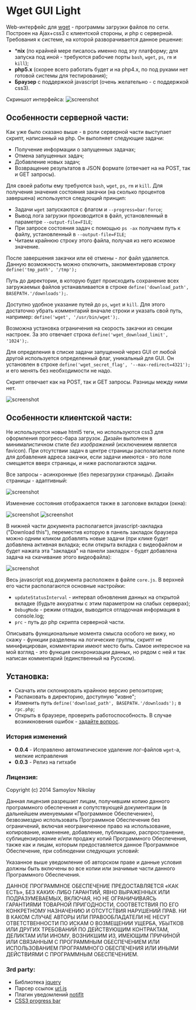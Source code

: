 Wget GUI Light
=========

Web-интерфейс для [wget] - программы загрузки файлов по сети. Построен на Ajax+css3 с клиентской стороны, и php с серверной. Требования к системе, на которой разворачивается данное решение:

  - ***nix** (по крайней мере писалось именно под эту платформу; для запуска под иной - требуются рабочие порты `bash`, `wget`, `ps`, `rm` и `kill`);
  - **php5.x** (скорее всего работать будет и на php4.x, по под руками нет готовой системы для тестирования);
  - **Браузер** с поддержкой javascript (очень желательно - с поддержкой css3).

Скриншот интерфейса:
![screenshot](http://habrastorage.org/files/35b/291/c45/35b291c45ba4476ebf0517416efc01d2.png)

Особенности серверной части:
----
Как уже было сказано выше - в роли серверной части выступает скрипт, написанный на php. Он выполняет следующие задачи:
 * Получение информации о запущенных задачах;
 * Отмена запущенных задач;
 * Добавление новых задач;
 * Возвращение результатов в JSON формате (отвечает на на POST, так и GET запросы).

Для своей работы ему требуются `bash`, `wget`, `ps`, `rm` и `kill`. Для получения значения состояния закачки (на сколько процентов завершена) используется следующий принцип:
 * Задачи `wget` запускаются с флагом и `--progress=bar:force`;
 * Вывод лога загрузки производится в файл, установленный в параметре `--output-file=FILE`;
 * При запросе состояния задач с помощью `ps -ax` получаем путь к файлу, установленный в `--output-file=FILE`;
 * Читаем крайнюю строку этого файла, получая из него искомое значение.

После завершения закачки или её отмены - лог файл удаляется. Данную возможность можно отключить, закомментировав строку `define('tmp_path', '/tmp');`

Путь до директории, в которую будет происходить сохранение всех загружаемых файлов устанавливается в строке `define('download_path', BASEPATH.'/downloads');`.

Доступно удобное указание путей до `ps`, `wget` и `kill`. Для этого достаточно убрать комментарий вначале строки и указать свой путь, например: `define('wget', '/usr/bin/wget');`.

Возможна установка ограничения на скорость закачки из секции настроек. За это отвечает строка `define('wget_download_limit', '1024');`.

Для определения в списке задачи запущенной через GUI от любой другой используется определенный флаг, уникальный для GUI. Он установлен в строке  `define('wget_secret_flag', '--max-redirect=4321');` и его менять без необходимости не надо.

Скрипт отвечает как на POST, так и GET запросы. Разницы между ними нет. 

![screenshot](http://habrastorage.org/files/b34/4bf/aa2/b344bfaa2f0c42aea6bf046b102e13f9.png)

Особенности клиентской части:
----
Не используются новые html5 теги, но используются css3 для оформления прогресc-бара загрузок. Дизайн выполнен в минималистичном стиле _без изображений_ (исключением является favicon). При отсутствии задач в центре страницы располагается поле для добавления адреса закачки, если задачи имеются - это поле смещается вверх страницы, и ниже располагаются задачи.

Все запросы - асинхронные (без перезагрузки страницы). Дизайн страницы - адаптивный:

![screenshot](http://habrastorage.org/files/e7b/edf/de0/e7bedfde017b448394da4b33aa404170.png)

Изменение состояния отображается также в заголовке вкладки (окна):

![screenshot](http://habrastorage.org/files/6c6/d57/23b/6c6d5723b78d4c13a43b31c63988c398.png) ![screenshot](http://alpha.hstor.org/files/e5e/6de/040/e5e6de040eaf4e4d83aa663e1e774c68.png)

В нижней части документа располагается javascript-закладка ("Download this"), переместив которую в панель закладок браузера можно одним кликом добавлять новые задачи (при клике будет добавлена активная вкладка; если открыта вкладка с видеофайлом и будет нажата эта "закладка" на панели закладок - будет добавлена задача на скачивание этого видеофайла):

![screenshot](http://habrastorage.org/files/e96/7af/70f/e967af70fb8f49489daa19cd471b9125.png)

Весь javascript код документа расположен в файле `core.js`. В верхней его части располагаются основные настройки:
 * `updateStatusInterval` - интервал обновления данных на открытой вкладке (будьте аккуратны с этим параметром на слабых серверах);
 * `DebugMode` - режим отладки, выводится отладочная информация в console.log;
 * `prc` - путь до php скрипта серверной части.

Описывать функциональные момента смысла особого не вижу, но скажу - функции разделены на логические группы, скрипт не минифицирован, комментарии имеют место быть. Самое интересное на мой взгляд - это функция синхронизации данных, но рядом с ней и так написан комментарий (единственный на Русском).

Установка:
----

 * Скачать или склонировать крайнюю версию репозитория;
 * Распаковать в директорию, доступную "извне";
 * Изменить путь `define('download_path', BASEPATH.'/downloads');` в `rpc.php`;
 * Открыть в браузере, проверить работоспособность. В случае возникновения ошибок - [задайте вопрос].

### История изменений

* **0.0.4** - Исправлено автоматическое удаление лог-файлов `wget`-а, мелкие исправления
* **0.0.3** - Релиз на гитхабе

### Лицензия:

Copyright (c) 2014 Samoylov Nikolay

Данная лицензия разрешает лицам, получившим копию данного программного обеспечения и сопутствующей документации (в дальнейшем именуемыми «Программное Обеспечение»), безвозмездно использовать Программное Обеспечение без ограничений, включая неограниченное право на использование, копирование, изменение, добавление, публикацию, распространение, сублицензирование и/или продажу копий Программного Обеспечения, также как и лицам, которым предоставляется данное Программное Обеспечение, при соблюдении следующих условий:

Указанное выше уведомление об авторском праве и данные условия должны быть включены во все копии или значимые части данного Программного Обеспечения.

ДАННОЕ ПРОГРАММНОЕ ОБЕСПЕЧЕНИЕ ПРЕДОСТАВЛЯЕТСЯ «КАК ЕСТЬ», БЕЗ КАКИХ-ЛИБО ГАРАНТИЙ, ЯВНО ВЫРАЖЕННЫХ ИЛИ ПОДРАЗУМЕВАЕМЫХ, ВКЛЮЧАЯ, НО НЕ ОГРАНИЧИВАЯСЬ ГАРАНТИЯМИ ТОВАРНОЙ ПРИГОДНОСТИ, СООТВЕТСТВИЯ ПО ЕГО КОНКРЕТНОМУ НАЗНАЧЕНИЮ И ОТСУТСТВИЯ НАРУШЕНИЙ ПРАВ. НИ В КАКОМ СЛУЧАЕ АВТОРЫ ИЛИ ПРАВООБЛАДАТЕЛИ НЕ НЕСУТ ОТВЕТСТВЕННОСТИ ПО ИСКАМ О ВОЗМЕЩЕНИИ УЩЕРБА, УБЫТКОВ ИЛИ ДРУГИХ ТРЕБОВАНИЙ ПО ДЕЙСТВУЮЩИМ КОНТРАКТАМ, ДЕЛИКТАМ ИЛИ ИНОМУ, ВОЗНИКШИМ ИЗ, ИМЕЮЩИМ ПРИЧИНОЙ ИЛИ СВЯЗАННЫМ С ПРОГРАММНЫМ ОБЕСПЕЧЕНИЕМ ИЛИ ИСПОЛЬЗОВАНИЕМ ПРОГРАММНОГО ОБЕСПЕЧЕНИЯ ИЛИ ИНЫМИ ДЕЙСТВИЯМИ С ПРОГРАММНЫМ ОБЕСПЕЧЕНИЕМ.

### 3rd party:

* Библиотека [jquery]
* Парсер ссылок [url.js]
* Плагин уведомлений [notifIt]
* [CSS3 progress bar]


[wget]:https://ru.wikipedia.org/wiki/Wget
[задайте вопрос]:https://github.com/tarampampam/wget-gui-light/issues/new
[notifIt]:https://dl.dropboxusercontent.com/u/19156616/ficheros/notifIt!-1.1/index.html
[jquery]:http://jquery.com/
[url.js]:http://habrahabr.ru/post/232073/
[CSS3 progress bar]:http://css-tricks.com/css3-progress-bars/

